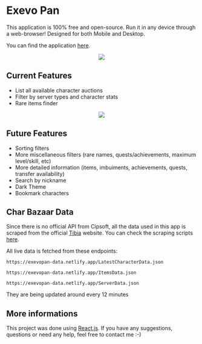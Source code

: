 
# Exevo Pan

This application is 100% free and open-source. Run it in any device through a web-browser! Designed for both Mobile and Desktop.

You can find the application [here](https://exevopan.netlify.app/).

<p align="center">
	<img src="https://exevopan.netlify.app/icons/favicon-96x96.png">
</p>

## Current Features

- List all available character auctions
- Filter by server types and character stats
- Rare items finder
<p align="center">
	<img src="https://i.imgur.com/aT5xhiU.png">
</p>

## Future Features

- Sorting filters
- More miscellaneous filters (rare names, quests/achievements, maximum level/skill, etc)
- More detailed information (items, imbuiments, achievements, quests, transfer availability)
- Search by nickname
- Dark Theme
- Bookmark characters

## Char Bazaar Data

Since there is no official API from Cipsoft, all the data used in this app is scraped from the official [Tibia](https://www.tibia.com/) website. You can check the scraping scripts [here](https://github.com/xandjiji/tibia-bazaar-scraper).

All live data is fetched from these endpoints:

`https://exevopan-data.netlify.app/LatestCharacterData.json`

`https://exevopan-data.netlify.app/ItemsData.json`

`https://exevopan-data.netlify.app/ServerData.json`

They are being updated around every 12 minutes

## More informations

This project was done using [React.js](https://reactjs.org/).
If you have any suggestions, questions or need any help, feel free to contact me :-)
